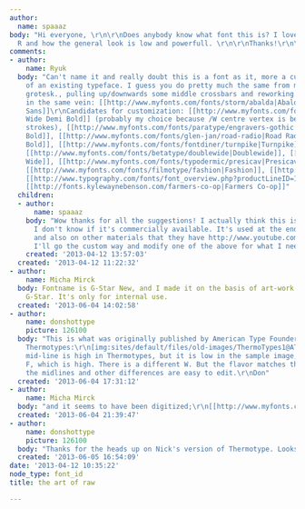```yaml
---
author:
  name: spaaaz
body: "Hi everyone, \r\n\r\nDoes anybody know what font this is? I love the capital
  R and how the general look is low and powerfull. \r\n\r\nThanks!\r\n\r\n[img:sites/default/files/old-images/logo_en_6533.png]"
comments:
- author:
    name: Ryuk
  body: "Can't name it and really doubt this is a font as it, more a customization
    of an existing typeface. I guess you do pretty much the same from many wide/extended
    grotesk., pulling up/downwards some middle crossbars and reworking /R.\r\n2 alternatives
    in the same vein: [[http://www.myfonts.com/fonts/storm/abalda|Abalda]], [[http://www.myfonts.com/fonts/hubertjocham/motora-sans|Motora
    Sans]]\r\nCandidates for customization: [[http://www.myfonts.com/fonts/synthview/novecento|Novocento
    Wide Demi Bold]] (probably my choice because /W centre vertex is below the outer
    strokes), [[http://www.myfonts.com/fonts/paratype/engravers-gothic|Engravers Gothic
    Bold]], [[http://www.myfonts.com/fonts/glen-jan/road-radio|Road Radio]], [[http://www.myfonts.com/fonts/itc/blair|Blair
    Bold]], [[http://www.myfonts.com/fonts/fontdiner/turnpike|Turnpike]], [[http://www.myfonts.com/fonts/storm/zeppelin|Zeppelin]],
    [[http://www.myfonts.com/fonts/betatype/doublewide|Doublewide]], [[http://www.myfonts.com/fonts/typetrust/reservation-wide|Reservation
    Wide]], [[http://www.myfonts.com/fonts/typodermic/presicav|Presicav]], [[http://www.myfonts.com/fonts/positype/halogen|Halogen]],
    [[http://www.myfonts.com/fonts/filmotype/fashion|Fashion]], [[http://www.vllg.com/Constellation/Aero|Aero]],
    [[http://www.typography.com/fonts/font_overview.php?productLineID=100043|Idlewid]],
    [[http://fonts.kylewaynebenson.com/farmers-co-op|Farmers Co-op]]"
  children:
  - author:
      name: spaaaz
    body: "Wow thanks for all the suggestions! I actually think this is a font but
      I don't know if it's commercially available. It's used at the end of this video,
      and also on other materials that they have http://www.youtube.com/watch?v=3csaIbOxXjw\r\n\r\nBut
      I'll go the custom way and modify one of the above for what I need. \r\n\r\nCheers!"
    created: '2013-04-12 13:57:03'
  created: '2013-04-12 11:22:32'
- author:
    name: Micha Mirck
  body: Fontname is G-Star New, and I made it on the basis of art-work supplied by
    G-Star. It's only for internal use.
  created: '2013-06-04 14:02:58'
- author:
    name: donshottype
    picture: 126100
  body: "This is what was originally published by American Type Founders in 1934 as
    Thermotypes:\r\n[img:sites/default/files/old-images/ThermoTypes1@ATF1934_3473.jpg]\r\nand\r\n[img:sites/default/files/old-images/ThermoTypes2@ATF1934_6497.jpg]\r\nThe
    mid-line is high in Thermotypes, but it is low in the sample image, except for
    F, which is high. There is a different W. But the flavor matches the image and
    the midlines and other differences are easy to edit.\r\nDon"
  created: '2013-06-04 17:31:12'
- author:
    name: Micha Mirck
  body: "and it seems to have been digitized;\r\n[[http://www.myfonts.com/fonts/nicksfonts/deux-chasses-nf/regular/]]"
  created: '2013-06-04 21:39:47'
- author:
    name: donshottype
    picture: 126100
  body: "Thanks for the heads up on Nick's version of Thermotype. Looks good!\r\nDon"
  created: '2013-06-05 16:54:09'
date: '2013-04-12 10:35:22'
node_type: font_id
title: the art of raw

---
```


